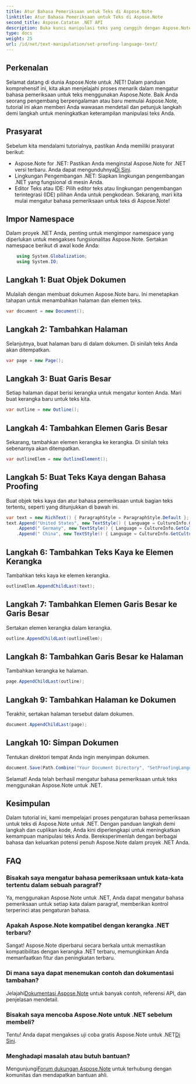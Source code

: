 ```yaml
---
title: Atur Bahasa Pemeriksaan untuk Teks di Aspose.Note
linktitle: Atur Bahasa Pemeriksaan untuk Teks di Aspose.Note
second_title: Aspose.Catatan .NET API
description: Buka kunci manipulasi teks yang canggih dengan Aspose.Note untuk .NET. Atur bahasa pemeriksaan dengan mudah dengan panduan langkah demi langkah. Tingkatkan proyek .NET Anda sekarang!
type: docs
weight: 25
url: /id/net/text-manipulation/set-proofing-language-text/
---
```

## Perkenalan
Selamat datang di dunia Aspose.Note untuk .NET! Dalam panduan komprehensif ini, kita akan menjelajahi proses menarik dalam mengatur bahasa pemeriksaan untuk teks menggunakan Aspose.Note. Baik Anda seorang pengembang berpengalaman atau baru memulai Aspose.Note, tutorial ini akan memberi Anda wawasan mendetail dan petunjuk langkah demi langkah untuk meningkatkan keterampilan manipulasi teks Anda.
## Prasyarat
Sebelum kita mendalami tutorialnya, pastikan Anda memiliki prasyarat berikut:
- Aspose.Note for .NET: Pastikan Anda menginstal Aspose.Note for .NET versi terbaru. Anda dapat mengunduhnya[Di Sini](https://releases.aspose.com/note/net/).
- Lingkungan Pengembangan .NET: Siapkan lingkungan pengembangan .NET yang fungsional di mesin Anda.
- Editor Teks atau IDE: Pilih editor teks atau lingkungan pengembangan terintegrasi (IDE) pilihan Anda untuk pengkodean.
Sekarang, mari kita mulai mengatur bahasa pemeriksaan untuk teks di Aspose.Note!
## Impor Namespace
Dalam proyek .NET Anda, penting untuk mengimpor namespace yang diperlukan untuk mengakses fungsionalitas Aspose.Note. Sertakan namespace berikut di awal kode Anda:
```csharp
    using System.Globalization;
    using System.IO;
```
## Langkah 1: Buat Objek Dokumen
Mulailah dengan membuat dokumen Aspose.Note baru. Ini menetapkan tahapan untuk menambahkan halaman dan elemen teks.
```csharp
var document = new Document();
```
## Langkah 2: Tambahkan Halaman
Selanjutnya, buat halaman baru di dalam dokumen. Di sinilah teks Anda akan ditempatkan.
```csharp
var page = new Page();
```
## Langkah 3: Buat Garis Besar
Setiap halaman dapat berisi kerangka untuk mengatur konten Anda. Mari buat kerangka baru untuk teks kita.
```csharp
var outline = new Outline();
```
## Langkah 4: Tambahkan Elemen Garis Besar
Sekarang, tambahkan elemen kerangka ke kerangka. Di sinilah teks sebenarnya akan ditempatkan.
```csharp
var outlineElem = new OutlineElement();
```
## Langkah 5: Buat Teks Kaya dengan Bahasa Proofing
Buat objek teks kaya dan atur bahasa pemeriksaan untuk bagian teks tertentu, seperti yang ditunjukkan di bawah ini.
```csharp
var text = new RichText() { ParagraphStyle = ParagraphStyle.Default };
text.Append("United States", new TextStyle() { Language = CultureInfo.GetCultureInfo("en-US") })
    .Append(" Germany", new TextStyle() { Language = CultureInfo.GetCultureInfo("de-DE") })
    .Append(" China", new TextStyle() { Language = CultureInfo.GetCultureInfo("zh-CN") });
```
## Langkah 6: Tambahkan Teks Kaya ke Elemen Kerangka
Tambahkan teks kaya ke elemen kerangka.
```csharp
outlineElem.AppendChildLast(text);
```
## Langkah 7: Tambahkan Elemen Garis Besar ke Garis Besar
Sertakan elemen kerangka dalam kerangka.
```csharp
outline.AppendChildLast(outlineElem);
```
## Langkah 8: Tambahkan Garis Besar ke Halaman
Tambahkan kerangka ke halaman.
```csharp
page.AppendChildLast(outline);
```
## Langkah 9: Tambahkan Halaman ke Dokumen
Terakhir, sertakan halaman tersebut dalam dokumen.
```csharp
document.AppendChildLast(page);
```
## Langkah 10: Simpan Dokumen
Tentukan direktori tempat Anda ingin menyimpan dokumen.
```csharp
document.Save(Path.Combine("Your Document Directory", "SetProofingLanguageForText.one"));
```
Selamat! Anda telah berhasil mengatur bahasa pemeriksaan untuk teks menggunakan Aspose.Note untuk .NET.
## Kesimpulan
Dalam tutorial ini, kami mempelajari proses pengaturan bahasa pemeriksaan untuk teks di Aspose.Note untuk .NET. Dengan panduan langkah demi langkah dan cuplikan kode, Anda kini diperlengkapi untuk meningkatkan kemampuan manipulasi teks Anda. Bereksperimenlah dengan berbagai bahasa dan keluarkan potensi penuh Aspose.Note dalam proyek .NET Anda.

## FAQ
### Bisakah saya mengatur bahasa pemeriksaan untuk kata-kata tertentu dalam sebuah paragraf?
Ya, menggunakan Aspose.Note untuk .NET, Anda dapat mengatur bahasa pemeriksaan untuk setiap kata dalam paragraf, memberikan kontrol terperinci atas pengaturan bahasa.
### Apakah Aspose.Note kompatibel dengan kerangka .NET terbaru?
Sangat! Aspose.Note diperbarui secara berkala untuk memastikan kompatibilitas dengan kerangka .NET terbaru, memungkinkan Anda memanfaatkan fitur dan peningkatan terbaru.
### Di mana saya dapat menemukan contoh dan dokumentasi tambahan?
 Jelajahi[Dokumentasi Aspose.Note](https://reference.aspose.com/note/net/) untuk banyak contoh, referensi API, dan penjelasan mendetail.
### Bisakah saya mencoba Aspose.Note untuk .NET sebelum membeli?
 Tentu! Anda dapat mengakses uji coba gratis Aspose.Note untuk .NET[Di Sini](https://releases.aspose.com/).
### Menghadapi masalah atau butuh bantuan?
 Mengunjungi[Forum dukungan Aspose.Note](https://forum.aspose.com/c/note/28) untuk terhubung dengan komunitas dan mendapatkan bantuan ahli.
